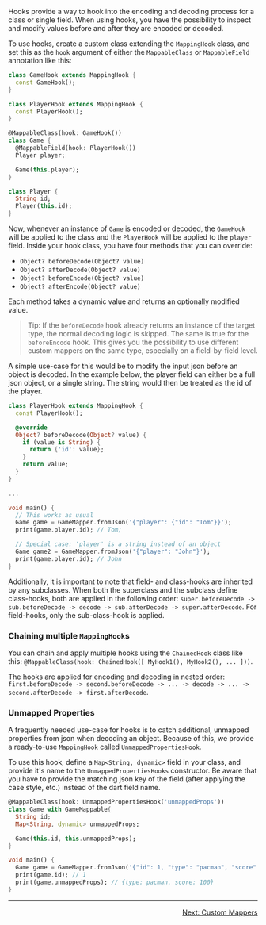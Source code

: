 Hooks provide a way to hook into the encoding and decoding process for a class or single field.
When using hooks, you have the possibility to inspect and modify values before and after they are encoded or decoded.

To use hooks, create a custom class extending the `MappingHook` class, and set this as the `hook` 
argument of either the `MappableClass` or `MappableField` annotation like this:

```dart
class GameHook extends MappingHook {
  const GameHook();
}

class PlayerHook extends MappingHook {
  const PlayerHook();
}

@MappableClass(hook: GameHook())
class Game {
  @MappableField(hook: PlayerHook())
  Player player;

  Game(this.player);
}

class Player {
  String id;
  Player(this.id);
}
```

Now, whenever an instance of `Game` is encoded or decoded, the `GameHook` will be applied to the class and the `PlayerHook` will be applied to the `player` field.
Inside your hook class, you have four methods that you can override:

- `Object? beforeDecode(Object? value)`
- `Object? afterDecode(Object? value)`
- `Object? beforeEncode(Object? value)`
- `Object? afterEncode(Object? value)`

Each method takes a dynamic value and returns an optionally modified value.

> Tip: If the `beforeDecode` hook already returns an instance of the target type, the normal decoding logic is skipped. The same is true for the `beforeEncode` hook.
> This gives you the possibility to use different custom mappers on the same type, especially on a field-by-field level.

A simple use-case for this would be to modify the input json before an object is decoded.
In the example below, the player field can either be a full json object, or a single string.
The string would then be treated as the id of the player.

```dart
class PlayerHook extends MappingHook {
  const PlayerHook();

  @override
  Object? beforeDecode(Object? value) {
    if (value is String) {
      return {'id': value};
    }
    return value;
  }
}

...

void main() {
  // This works as usual
  Game game = GameMapper.fromJson('{"player": {"id": "Tom"}}');
  print(game.player.id); // Tom;

  // Special case: 'player' is a string instead of an object
  Game game2 = GameMapper.fromJson('{"player": "John"}');
  print(game.player.id); // John
}
```

Additionally, it is important to note that field- and class-hooks are inherited by any subclasses.
When both the superclass and the subclass define class-hooks, both are applied in the following order:
`super.beforeDecode -> sub.beforeDecode -> decode -> sub.afterDecode -> super.afterDecode`. For field-hooks, only the sub-class-hook is applied.

### Chaining multiple `MappingHook`s

You can chain and apply multiple hooks using the `ChainedHook` class like this:
`@MappableClass(hook: ChainedHook([ MyHook1(), MyHook2(), ... ]))`.

The hooks are applied for encoding and decoding in nested order:
`first.beforeDecode -> second.beforeDecode -> ... -> decode -> ... -> second.afterDecode -> first.afterDecode`.

### Unmapped Properties

A frequently needed use-case for hooks is to catch additional, unmapped properties from json when decoding an object.
Because of this, we provide a ready-to-use `MappingHook` called `UnmappedPropertiesHook`.

To use this hook, define a `Map<String, dynamic>` field in your class, and provide it's name to the `UnmappedPropertiesHooks` constructor.
Be aware that you have to provide the matching json key of the field (after applying the case style, etc.) instead of the dart field name.

```dart
@MappableClass(hook: UnmappedPropertiesHook('unmappedProps'))
class Game with GameMappable{
  String id;
  Map<String, dynamic> unmappedProps;

  Game(this.id, this.unmappedProps);
}

void main() {
  Game game = GameMapper.fromJson('{"id": 1, "type": "pacman", "score": 100}');
  print(game.id); // 1
  print(game.unmappedProps); // {type: pacman, score: 100}
}
```

---

<p align="right"><a href="../topics/Custom%20Mappers-topic.html">Next: Custom Mappers</a></p>
